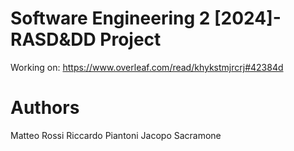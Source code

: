 # Software Engineering 2 [2024]- RASD&amp;DD Project

Working on: https://www.overleaf.com/read/khykstmjrcrj#42384d

# Authors
Matteo Rossi
Riccardo Piantoni
Jacopo Sacramone
